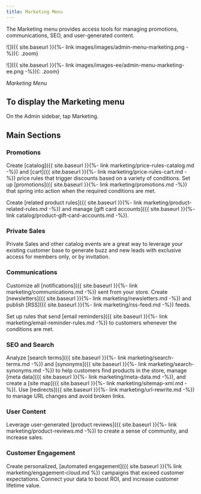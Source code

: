 ```yaml
---
title: Marketing Menu
---
```


The Marketing menu provides access tools for managing promotions, communications, SEO, and user-generated content.

<!--{%- if "Default.CE Only" contains site.edition -%}-->
![]({{ site.baseurl }}{%- link images/images/admin-menu-marketing.png -%}){: .zoom}
<!--{%- endif -%}-->
<!--{%- if "Default.EE-B2B" contains site.edition -%}-->
![]({{ site.baseurl }}{%- link images/images-ee/admin-menu-marketing-ee.png -%}){: .zoom}
<!--{%- endif -%}-->
*Marketing Menu*

## To display the Marketing menu

On the Admin sidebar, tap <span class="btn">Marketing</span>.

## Main Sections

### Promotions

Create [catalog]({{ site.baseurl }}{%- link marketing/price-rules-catalog.md -%}) and [cart]({{ site.baseurl }}{%- link marketing/price-rules-cart.md -%}) price rules that trigger discounts based on a variety of conditions. Set up [promotions]({{ site.baseurl }}{%- link marketing/promotions.md -%}) that spring into action when the required conditions are met.

<!--{%- if "Default.EE-B2B" contains site.edition -%}-->
Create [related product rules]({{ site.baseurl }}{%- link marketing/product-related-rules.md -%}) and manage [gift card accounts]({{ site.baseurl }}{%- link catalog/product-gift-card-accounts.md -%}).

### Private Sales

Private Sales and other catalog events are a great way to leverage your existing customer base to generate buzz and new leads with exclusive access for members only, or by invitation.
<!--{% endif %}-->

### Communications

Customize all [notifications]({{ site.baseurl }}{%- link marketing/communications.md -%}) sent from your store. Create [newsletters]({{ site.baseurl }}{%- link marketing/newsletters.md -%})
and publish [RSS]({{ site.baseurl }}{%- link marketing/rss-feed.md -%}) feeds.

<!--{%- if "Default.EE-B2B" contains site.edition -%}-->
Set up rules that send [email reminders]({{ site.baseurl }}{%- link marketing/email-reminder-rules.md -%}) to customers whenever the conditions are met.

<!--{% endif %}-->
### SEO and Search

Analyze [search terms]({{ site.baseurl }}{%- link marketing/search-terms.md -%}) and [synonyms]({{ site.baseurl }}{%- link marketing/search-synonyms.md -%}) to help customers find products in the store, manage [meta data]({{ site.baseurl }}{%- link marketing/meta-data.md -%}), and create a [site map]({{ site.baseurl }}{%- link marketing/sitemap-xml.md -%}). Use [redirects]({{ site.baseurl }}{%- link marketing/url-rewrite.md -%}) to manage URL changes and avoid broken links.

### User Content

Leverage user-generated [product reviews]({{ site.baseurl }}{%- link marketing/product-reviews.md -%}) to create a sense of community, and increase sales.

### Customer Engagement

Create personalized, [automated engagement]({{ site.baseurl }}{% link marketing/engagement-cloud.md %}) campaigns that exceed customer expectations. Connect your data to boost ROI, and increase customer lifetime value.

